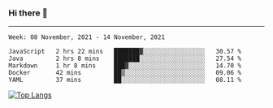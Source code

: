 ### Hi there 👋
---
<!--START_SECTION:waka-->
```text
Week: 08 November, 2021 - 14 November, 2021

JavaScript   2 hrs 22 mins   ███████▓░░░░░░░░░░░░░░░░░   30.57 % 
Java         2 hrs 8 mins    ███████░░░░░░░░░░░░░░░░░░   27.54 % 
Markdown     1 hr 8 mins     ███▓░░░░░░░░░░░░░░░░░░░░░   14.70 % 
Docker       42 mins         ██▒░░░░░░░░░░░░░░░░░░░░░░   09.06 % 
YAML         37 mins         ██░░░░░░░░░░░░░░░░░░░░░░░   08.11 % 
```
<!--END_SECTION:waka-->

[![Top Langs](https://github-readme-stats.vercel.app/api/top-langs/?username=HyunAh-iia&layout=compact)](https://github.com/anuraghazra/github-readme-stats)
<!--
**HyunAh-iia/HyunAh-iia** is a ✨ _special_ ✨ repository because its `README.md` (this file) appears on your GitHub profile.

Here are some ideas to get you started:

- 🔭 I’m currently working on ...
- 🌱 I’m currently learning ...
- 👯 I’m looking to collaborate on ...
- 🤔 I’m looking for help with ...
- 💬 Ask me about ...
- 📫 How to reach me: ...
- 😄 Pronouns: ...
- ⚡ Fun fact: ...
-->
